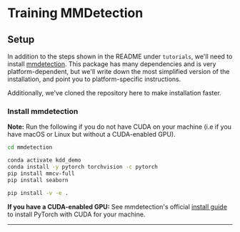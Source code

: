 # Training MMDetection

## Setup
In addition to the steps shown in the README under `tutorials`, we'll need to
install [mmdetection][mmdetection]. This package has many dependencies and is
very platform-dependent, but we'll write down the most simplified version of the
installation, and point you to platform-specific instructions.

Additionally, we've cloned the repository here to make installation faster.

### Install mmdetection
__Note:__ Run the following if you do not have CUDA on your machine (i.e if you
have macOS or Linux but without a CUDA-enabled GPU).
```bash
cd mmdetection

conda activate kdd_demo
conda install -y pytorch torchvision -c pytorch
pip install mmcv-full
pip install seaborn

pip install -v -e .
```

__If you have a CUDA-enabled GPU:__ See mmdetection's official [install
guide][install] to install PyTorch with CUDA for your machine.


---
[mmdetection]: https://github.com/open-mmlab/mmdetection
[install]: https://github.com/open-mmlab/mmdetection/blob/master/docs/install.md
